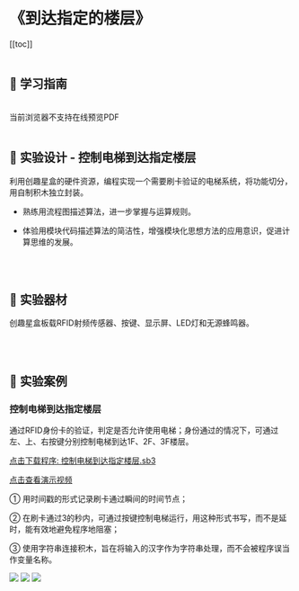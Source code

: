 # 《到达指定的楼层》

[[toc]]
<br><br>

## 📒 学习指南

<br>
<object data="/tutorial/starbox_yj/pdf/第21课到达指定的楼层.pdf" type="application/pdf" width=1200 height=800 name="到达指定的楼层">
当前浏览器不支持在线预览PDF
</object>

<br>
<br>

## 📐 实验设计 - 控制电梯到达指定楼层

利用创趣星盒的硬件资源，编程实现一个需要刷卡验证的电梯系统，将功能切分，用自制积木独立封装。

- 熟练用流程图描述算法，进一步掌握与运算规则。

- 体验用模块代码描述算法的简洁性，增强模块化思想方法的应用意识，促进计算思维的发展。

<br><br>

## 🧰 实验器材

创趣星盒板载RFID射频传感器、按键、显示屏、LED灯和无源蜂鸣器。

<br><br>

## 🌰 实验案例

### 控制电梯到达指定楼层

通过RFID身份卡的验证，判定是否允许使用电梯；身份通过的情况下，可通过左、上、右按键分别控制电梯到达1F、2F、3F楼层。

<a href="/tutorial/starbox_yj/sb3/06/控制电梯到达指定楼层.sb3">点击下载程序: 控制电梯到达指定楼层.sb3</a>

<a href="https://www.bilibili.com/video/BV1jrYaznEmY/?spm_id_from=333.1387.upload.video_card.click&vd_source=d34a80bae9d64a0c5a0716bd47877802" target="_blank">点击查看演示视频</a>

① 用时间戳的形式记录刷卡通过瞬间的时间节点；

② 在刷卡通过3的秒内，可通过按键控制电梯运行，用这种形式书写，而不是延时，能有效地避免程序地阻塞；

③ 使用字符串连接积木，旨在将输入的汉字作为字符串处理，而不会被程序误当作变量名称。

<img src="/images/06/控制电梯到达指定楼层1.png">

<img src="/images/06/控制电梯到达指定楼层2.png">

<img src="/images/06/控制电梯到达指定楼层3.png">










